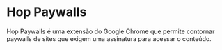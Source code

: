 # Hop Paywalls
Hop Paywalls é uma extensão do Google Chrome que permite contornar paywalls de sites que exigem uma assinatura para acessar o conteúdo.
